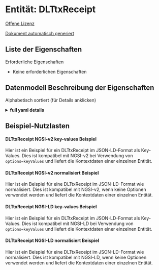 Entität: DLTtxReceipt  
=====================  
[Offene Lizenz](https://github.com/smart-data-models//dataModel.DistributedLedgerTech/blob/master/DLTtxReceipt/LICENSE.md)  
[Dokument automatisch generiert](https://docs.google.com/presentation/d/e/2PACX-1vTs-Ng5dIAwkg91oTTUdt8ua7woBXhPnwavZ0FxgR8BsAI_Ek3C5q97Nd94HS8KhP-r_quD4H0fgyt3/pub?start=false&loop=false&delayms=3000#slide=id.gb715ace035_0_60)  

## Liste der Eigenschaften  

Erforderliche Eigenschaften  
- Keine erforderlichen Eigenschaften  ## Datenmodell Beschreibung der Eigenschaften  
Alphabetisch sortiert (für Details anklicken)  
<details><summary><strong>full yaml details</strong></summary>    
```yaml  
DLTtxReceipt:    
  description: 'Description of the data model.'    
  properties:    
    TxReceipts:    
      description: 'Transaction Receipt'    
      properties:    
        blockHash:    
          description: 'Property. Model:''https://schema.org/Text''. Hash of the block of the transaction'    
          type: string    
        blockNumber:    
          description: 'Property. Model:''https://schema.org/Number''. Block number of the transaction'    
          minimum: 0    
          type: integer    
        contractAddress:    
          description: 'Property. Model:''https://schema.org/Text''. Contract address created, if the transaction was a contract creation, otherwise null'    
          type: string    
        cumulativeGasUsed:    
          description: 'Property. Model:''https://schema.org/Number''. Total amount of gas used when this transaction was executed in the block'    
          minimum: 0    
          type: integer    
        dltType:    
          description: 'Property. Model:''https://schema.org/Text''. Enum:''eth, iota''. type of DLT used by the transaction'    
          enum:    
            - eth    
            - iota    
          type: string    
        from:    
          description: 'Property. Model:''https://schema.org/Text''. Account Address of the user/service responsible to submit the transaction (address of the msg.sender)'    
          type: string    
        gasUsed:    
          description: 'Property. Model:''https://schema.org/Number''. The amount of gas used by this specific transaction'    
          minimum: 0    
          type: integer    
        keys:    
          description: 'Property. Payload keys used in transaction payload'    
          items:    
            type: string    
          type: array    
        logs:    
          description: 'Property. A log record can be used to describe an event within a smart contract (Ethereum)'    
          properties:    
            blockHash:    
              description: 'Property. Model:''https://schema.org/Text''. Hash of the block where this log was in'    
              type: string    
            blockNumber:    
              description: 'Property. Model:''https://schema.org/Number''. The block number where this log was in. null when its pending. null when its pending log'    
              minimum: 0    
              type: integer    
            data:    
              description: 'Property. Model:''https://schema.org/Text''. Contains one or more 32 Bytes non-indexed arguments of the log'    
              type: string    
            id:    
              description: 'Property. Model:''https://schema.org/Text''. Log id'    
              type: string    
            logAddress:    
              description: 'Property. Model:''https://schema.org/Text''. Address from which this log originated'    
              type: string    
            logIndex:    
              description: 'Property. Model:''https://schema.org/Number''.  Integer of the log index position in the block. null when its pending log'    
              minimum: 0    
              type: integer    
            removed:    
              description: 'Property. Model:''https://schema.org/Boolean''. True when the log was removed, due to a chain reorganization. False if its a valid log'    
              type: boolean    
            topics:    
              description: 'Property. Array of 0 to 4 32 Bytes DATA of indexed log arguments. (In solidity: The first topic is the hash of the signature of the event (e.g. Deposit(address,bytes32,uint256)), except you declared the event with the anonymous specifier.)'    
              items: {}    
              type: array    
            transactionHash:    
              description: 'Property. Model:''https://schema.org/Text''. Hash of the transactions this log was created from. null when its pending log'    
              type: string    
            transactionIndex:    
              description: 'Property. Model:''https://schema.org/Number''.  Integer of the transactions index position log was created from. null when its pending log.'    
              minimum: 0    
              type: integer    
          type: object    
        logsBloom:    
          description: 'Property. Model:''https://schema.org/Text''. 256 Bytes-bloom filter for light clients to quickly retrieve related logs'    
          type: string    
        objectType:    
          description: 'Property. Model:''https://schema.org/Text''. Type of object has been persisted'    
          type: string    
        status:    
          description: 'Property. Model:''https://schema.org/Boolean''. True or False — which informs us if the txn was reverted or not — in this case it was true (0x1)'    
          type: boolean    
        storageType:    
          description: 'Property. Model:''https://schema.org/Text''. Enum:''iota, ipfs, merkletree''. Type of storage used to persist payload'    
          enum:    
            - iota    
            - ipfs    
            - merkletree    
          type: string    
        to:    
          description: 'Property. Model:''https://schema.org/Text''. Account or Contract Address to transaction has been submitted'    
          type: string    
        transactionHash:    
          description: 'Property. Model:''https://schema.org/Text''. Hash of the transaction'    
          type: string    
        transactionIndex:    
          description: 'Property. Model:''https://schema.org/Number''. Integer of the transactions index position in the block'    
          minimum: 0    
          type: integer    
      type: Property    
    address:    
      description: 'The mailing address'    
      properties:    
        addressCountry:    
          description: 'Property. The country. For example, Spain. Model:''https://schema.org/addressCountry'''    
          type: string    
        addressLocality:    
          description: 'Property. The locality in which the street address is, and which is in the region. Model:''https://schema.org/addressLocality'''    
          type: string    
        addressRegion:    
          description: 'Property. The region in which the locality is, and which is in the country. Model:''https://schema.org/addressRegion'''    
          type: string    
        postOfficeBoxNumber:    
          description: 'Property. The post office box number for PO box addresses. For example, 03578. Model:''https://schema.org/postOfficeBoxNumber'''    
          type: string    
        postalCode:    
          description: 'Property. The postal code. For example, 24004. Model:''https://schema.org/https://schema.org/postalCode'''    
          type: string    
        streetAddress:    
          description: 'Property. The street address. Model:''https://schema.org/streetAddress'''    
          type: string    
      type: Property    
      x-ngsi:    
        model: https://schema.org/address    
    alternateName:    
      description: 'An alternative name for this item'    
      type: Property    
    areaServed:    
      description: 'The geographic area where a service or offered item is provided'    
      type: Property    
      x-ngsi:    
        model: https://schema.org/Text    
    dataProvider:    
      description: 'A sequence of characters identifying the provider of the harmonised data entity.'    
      type: Property    
    dateCreated:    
      description: 'Entity creation timestamp. This will usually be allocated by the storage platform.'    
      format: date-time    
      type: Property    
    dateModified:    
      description: 'Timestamp of the last modification of the entity. This will usually be allocated by the storage platform.'    
      format: date-time    
      type: Property    
    description:    
      description: 'A description of this item'    
      type: Property    
    id:    
      anyOf: &dlttxreceipt_-_properties_-_owner_-_items_-_anyof    
        - description: 'Property. Identifier format of any NGSI entity'    
          maxLength: 256    
          minLength: 1    
          pattern: ^[\w\-\.\{\}\$\+\*\[\]`|~^@!,:\\]+$    
          type: string    
        - description: 'Property. Identifier format of any NGSI entity'    
          format: uri    
          type: string    
      description: 'Unique identifier of the entity'    
      type: Property    
    location:    
      $id: https://geojson.org/schema/Geometry.json    
      $schema: "http://json-schema.org/draft-07/schema#"    
      oneOf:    
        - properties:    
            bbox:    
              items:    
                type: number    
              minItems: 4    
              type: array    
            coordinates:    
              items:    
                type: number    
              minItems: 2    
              type: array    
            type:    
              enum:    
                - Point    
              type: string    
          required:    
            - type    
            - coordinates    
          title: 'GeoJSON Point'    
          type: object    
        - properties:    
            bbox:    
              items:    
                type: number    
              minItems: 4    
              type: array    
            coordinates:    
              items:    
                items:    
                  type: number    
                minItems: 2    
                type: array    
              minItems: 2    
              type: array    
            type:    
              enum:    
                - LineString    
              type: string    
          required:    
            - type    
            - coordinates    
          title: 'GeoJSON LineString'    
          type: object    
        - properties:    
            bbox:    
              items:    
                type: number    
              minItems: 4    
              type: array    
            coordinates:    
              items:    
                items:    
                  items:    
                    type: number    
                  minItems: 2    
                  type: array    
                minItems: 4    
                type: array    
              type: array    
            type:    
              enum:    
                - Polygon    
              type: string    
          required:    
            - type    
            - coordinates    
          title: 'GeoJSON Polygon'    
          type: object    
        - properties:    
            bbox:    
              items:    
                type: number    
              minItems: 4    
              type: array    
            coordinates:    
              items:    
                items:    
                  type: number    
                minItems: 2    
                type: array    
              type: array    
            type:    
              enum:    
                - MultiPoint    
              type: string    
          required:    
            - type    
            - coordinates    
          title: 'GeoJSON MultiPoint'    
          type: object    
        - properties:    
            bbox:    
              items:    
                type: number    
              minItems: 4    
              type: array    
            coordinates:    
              items:    
                items:    
                  items:    
                    type: number    
                  minItems: 2    
                  type: array    
                minItems: 2    
                type: array    
              type: array    
            type:    
              enum:    
                - MultiLineString    
              type: string    
          required:    
            - type    
            - coordinates    
          title: 'GeoJSON MultiLineString'    
          type: object    
        - properties:    
            bbox:    
              items:    
                type: number    
              minItems: 4    
              type: array    
            coordinates:    
              items:    
                items:    
                  items:    
                    items:    
                      type: number    
                    minItems: 2    
                    type: array    
                  minItems: 4    
                  type: array    
                type: array    
              type: array    
            type:    
              enum:    
                - MultiPolygon    
              type: string    
          required:    
            - type    
            - coordinates    
          title: 'GeoJSON MultiPolygon'    
          type: object    
      title: 'GeoJSON Geometry'    
    name:    
      description: 'The name of this item.'    
      type: Property    
    owner:    
      description: 'A List containing a JSON encoded sequence of characters referencing the unique Ids of the owner(s)'    
      items:    
        anyOf: *dlttxreceipt_-_properties_-_owner_-_items_-_anyof    
        description: 'Property. Unique identifier of the entity'    
      type: Property    
    refEntity:    
      anyOf:    
        - description: 'Property. Identifier format of any NGSI entity'    
          maxLength: 256    
          minLength: 1    
          pattern: ^[\w\-\.\{\}\$\+\*\[\]`|~^@!,:\\]+$    
          type: string    
        - description: 'Property. Identifier format of any NGSI entity'    
          format: uri    
          type: string    
      description: 'Entity persisted in the DLT'    
      type: Relationship    
      x-ngsi:    
        model: http://schema.org/URL    
    seeAlso:    
      description: 'list of uri pointing to additional resources about the item'    
      oneOf:    
        - items:    
            format: uri    
            type: string    
          minItems: 1    
          type: array    
        - format: uri    
          type: string    
      type: Property    
    source:    
      description: 'A sequence of characters giving the original source of the entity data as a URL. Recommended to be the fully qualified domain name of the source provider, or the URL to the source object.'    
      type: Property    
    type:    
      description: 'NSGI Entity Type. it has to be DLTtxReceipt'    
      enum:    
        - DLTtxReceipt    
      type: Property    
  required: []    
  type: object    
```  
</details>    
## Beispiel-Nutzlasten  
#### DLTtxReceipt NGSI-v2 key-values Beispiel  
Hier ist ein Beispiel für ein DLTtxReceipt im JSON-LD-Format als Key-Values. Dies ist kompatibel mit NGSI-v2 bei Verwendung von `options=keyValues` und liefert die Kontextdaten einer einzelnen Entität.  
#### DLTtxReceipt NGSI-v2 normalisiert Beispiel  
Hier ist ein Beispiel für eine DLTtxReceipt im JSON-LD-Format wie normalisiert. Dies ist kompatibel mit NGSI-v2, wenn keine Optionen verwendet werden und liefert die Kontextdaten einer einzelnen Entität.  
#### DLTtxReceipt NGSI-LD key-values Beispiel  
Hier ist ein Beispiel für ein DLTtxReceipt im JSON-LD-Format als Key-Values. Dies ist kompatibel mit NGSI-LD bei Verwendung von `options=keyValues` und liefert die Kontextdaten einer einzelnen Entität.  
#### DLTtxReceipt NGSI-LD normalisiert Beispiel  
Hier ist ein Beispiel für eine DLTtxReceipt im JSON-LD-Format wie normalisiert. Dies ist kompatibel mit NGSI-LD, wenn keine Optionen verwendet werden und liefert die Kontextdaten einer einzelnen Entität.  
